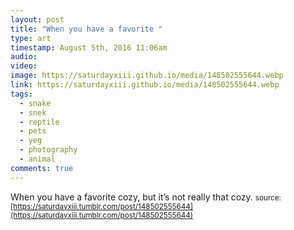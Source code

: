 ```yaml
---
layout: post
title: "When you have a favorite "
type: art
timestamp: August 5th, 2016 11:06am
audio: 
video: 
image: https://saturdayxiii.github.io/media/148502555644.webp
link: https://saturdayxiii.github.io/media/148502555644.webp
tags:
  - snake
  - snek
  - reptile
  - pets
  - yeg
  - photography
  - animal
comments: true
---
```

When you have a favorite cozy, but it’s not really that cozy.
<small>source: [https://saturdayxiii.tumblr.com/post/148502555644](https://saturdayxiii.tumblr.com/post/148502555644)</small>